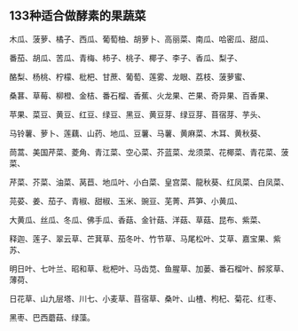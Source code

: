 ## 133种适合做酵素的果蔬菜

木瓜、菠萝、橘子、西瓜、葡萄柚、胡萝卜、高丽菜、南瓜、哈密瓜、甜瓜、

番茄、胡瓜、苦瓜、青梅、柿子、桃子、椰子、李子、香瓜、梨子、

酪梨、杨桃、柠檬、枇杷、甘蔗、葡萄、莲雾、龙眼、荔枝、菠萝蜜、

桑葚、草莓、柳橙、金桔、番石榴、香蕉、火龙果、芒果、奇异果、百香果、

苹果、菜豆、黄豆、红豆、绿豆、黑豆、黄豆芽、绿豆芽、苜宿芽、芋头、

马铃薯、萝卜、莲藕、山药、地瓜、豆薯、马薯、黄麻菜、木耳、黄秋葵、

茼蒿、美国芹菜、菱角、青江菜、空心菜、芥蓝菜、龙须菜、花椰菜、青花菜、菠菜、

芹菜、芥菜、油菜、莴苣、地瓜叶、小白菜、皇宫菜、龍秋葵、红凤菜、白凤菜、

芫荽、姜、茄子、青椒、甜椒、玉米、豌豆、芜菁、芦笋、小黄瓜、

大黄瓜、丝瓜、冬瓜、佛手瓜、香菇、金针菇、洋菇、草菇、昆布、紫菜、

释迦、莲子、翠云草、芒萁草、茄冬叶、竹节草、马尾松叶、艾草、嘉宝果、紫苏、

明日叶、七叶兰、昭和草、枇杷叶、马齿苋、鱼腥草、加蒌、番石榴叶、醡浆草、薄荷、

日花草、山九层塔、川七、小麦草、苜宿草、桑叶、山楂、枸杞、菊花、红枣、

黑枣、巴西蘑菇、绿藻。